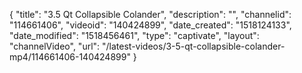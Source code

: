 {
    "title": "3.5 Qt Collapsible Colander",
    "description": "",
    "channelid": "114661406",
    "videoid": "140424899",
    "date_created": "1518124133",
    "date_modified": "1518456461",
    "type": "captivate",
    "layout": "channelVideo",
    "url": "\/latest-videos\/3-5-qt-collapsible-colander-mp4\/114661406-140424899"
}